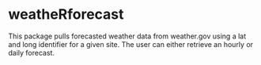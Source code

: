 # weatheRforecast

This package pulls forecasted weather data from weather.gov using a lat and long identifier for a given site. The user can either retrieve an hourly or daily forecast.
